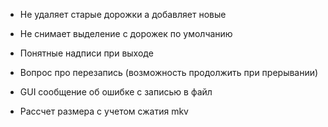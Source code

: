 * Не удаляет старые дорожки а добавляет новые

* Не снимает выделение с дорожек по умолчанию

* Понятные надписи при выходе

* Вопрос про перезапись 
(возможность продолжить при прерывании)

* GUI сообщение об ошибке с записью в файл

* Рассчет размера с учетом сжатия mkv 


